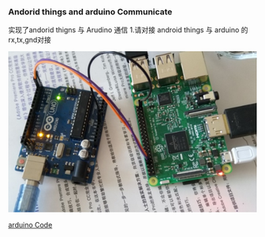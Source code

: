 
### Andorid things and arduino  Communicate


实现了andorid thigns 与 Arudino 通信
1.请对接 android things 与 arduino 的rx,tx,gnd对接

![接线图 ](/img/link_arduino.jpg)

[arduino Code](/linkarduino/link_aruduino)
